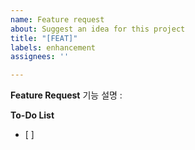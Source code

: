 ```yaml
---
name: Feature request
about: Suggest an idea for this project
title: "[FEAT]"
labels: enhancement
assignees: ''

---
```


**Feature Request**
기능 설명 : 

**To-Do List**
- [  ]
